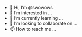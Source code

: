 - 👋 Hi, I’m @swowows
- 👀 I’m interested in ...
- 🌱 I’m currently learning ...
- 💞️ I’m looking to collaborate on ...
- 📫 How to reach me ...

<!---
swowows/swowows is a ✨ special ✨ repository because its `README.md` (this file) appears on your GitHub profile.
You can click the Preview link to take a look at your changes.
--->
